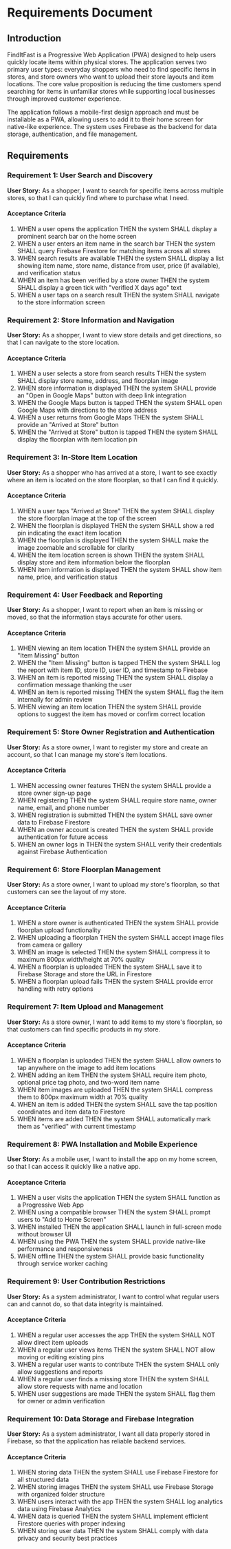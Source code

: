 # Requirements Document

## Introduction

FindItFast is a Progressive Web Application (PWA) designed to help users quickly locate items within physical stores. The application serves two primary user types: everyday shoppers who need to find specific items in stores, and store owners who want to upload their store layouts and item locations. The core value proposition is reducing the time customers spend searching for items in unfamiliar stores while supporting local businesses through improved customer experience.

The application follows a mobile-first design approach and must be installable as a PWA, allowing users to add it to their home screen for native-like experience. The system uses Firebase as the backend for data storage, authentication, and file management.

## Requirements

### Requirement 1: User Search and Discovery

**User Story:** As a shopper, I want to search for specific items across multiple stores, so that I can quickly find where to purchase what I need.

#### Acceptance Criteria

1. WHEN a user opens the application THEN the system SHALL display a prominent search bar on the home screen
2. WHEN a user enters an item name in the search bar THEN the system SHALL query Firebase Firestore for matching items across all stores
3. WHEN search results are available THEN the system SHALL display a list showing item name, store name, distance from user, price (if available), and verification status
4. WHEN an item has been verified by a store owner THEN the system SHALL display a green tick with "verified X days ago" text
5. WHEN a user taps on a search result THEN the system SHALL navigate to the store information screen

### Requirement 2: Store Information and Navigation

**User Story:** As a shopper, I want to view store details and get directions, so that I can navigate to the store location.

#### Acceptance Criteria

1. WHEN a user selects a store from search results THEN the system SHALL display store name, address, and floorplan image
2. WHEN store information is displayed THEN the system SHALL provide an "Open in Google Maps" button with deep link integration
3. WHEN the Google Maps button is tapped THEN the system SHALL open Google Maps with directions to the store address
4. WHEN a user returns from Google Maps THEN the system SHALL provide an "Arrived at Store" button
5. WHEN the "Arrived at Store" button is tapped THEN the system SHALL display the floorplan with item location pin

### Requirement 3: In-Store Item Location

**User Story:** As a shopper who has arrived at a store, I want to see exactly where an item is located on the store floorplan, so that I can find it quickly.

#### Acceptance Criteria

1. WHEN a user taps "Arrived at Store" THEN the system SHALL display the store floorplan image at the top of the screen
2. WHEN the floorplan is displayed THEN the system SHALL show a red pin indicating the exact item location
3. WHEN the floorplan is displayed THEN the system SHALL make the image zoomable and scrollable for clarity
4. WHEN the item location screen is shown THEN the system SHALL display store and item information below the floorplan
5. WHEN item information is displayed THEN the system SHALL show item name, price, and verification status

### Requirement 4: User Feedback and Reporting

**User Story:** As a shopper, I want to report when an item is missing or moved, so that the information stays accurate for other users.

#### Acceptance Criteria

1. WHEN viewing an item location THEN the system SHALL provide an "Item Missing" button
2. WHEN the "Item Missing" button is tapped THEN the system SHALL log the report with item ID, store ID, user ID, and timestamp to Firebase
3. WHEN an item is reported missing THEN the system SHALL display a confirmation message thanking the user
4. WHEN an item is reported missing THEN the system SHALL flag the item internally for admin review
5. WHEN viewing an item location THEN the system SHALL provide options to suggest the item has moved or confirm correct location

### Requirement 5: Store Owner Registration and Authentication

**User Story:** As a store owner, I want to register my store and create an account, so that I can manage my store's item locations.

#### Acceptance Criteria

1. WHEN accessing owner features THEN the system SHALL provide a store owner sign-up page
2. WHEN registering THEN the system SHALL require store name, owner name, email, and phone number
3. WHEN registration is submitted THEN the system SHALL save owner data to Firebase Firestore
4. WHEN an owner account is created THEN the system SHALL provide authentication for future access
5. WHEN an owner logs in THEN the system SHALL verify their credentials against Firebase Authentication

### Requirement 6: Store Floorplan Management

**User Story:** As a store owner, I want to upload my store's floorplan, so that customers can see the layout of my store.

#### Acceptance Criteria

1. WHEN a store owner is authenticated THEN the system SHALL provide floorplan upload functionality
2. WHEN uploading a floorplan THEN the system SHALL accept image files from camera or gallery
3. WHEN an image is selected THEN the system SHALL compress it to maximum 800px width/height at 70% quality
4. WHEN a floorplan is uploaded THEN the system SHALL save it to Firebase Storage and store the URL in Firestore
5. WHEN a floorplan upload fails THEN the system SHALL provide error handling with retry options

### Requirement 7: Item Upload and Management

**User Story:** As a store owner, I want to add items to my store's floorplan, so that customers can find specific products in my store.

#### Acceptance Criteria

1. WHEN a floorplan is uploaded THEN the system SHALL allow owners to tap anywhere on the image to add item locations
2. WHEN adding an item THEN the system SHALL require item photo, optional price tag photo, and two-word item name
3. WHEN item images are uploaded THEN the system SHALL compress them to 800px maximum width at 70% quality
4. WHEN an item is added THEN the system SHALL save the tap position coordinates and item data to Firestore
5. WHEN items are added THEN the system SHALL automatically mark them as "verified" with current timestamp

### Requirement 8: PWA Installation and Mobile Experience

**User Story:** As a mobile user, I want to install the app on my home screen, so that I can access it quickly like a native app.

#### Acceptance Criteria

1. WHEN a user visits the application THEN the system SHALL function as a Progressive Web App
2. WHEN using a compatible browser THEN the system SHALL prompt users to "Add to Home Screen"
3. WHEN installed THEN the application SHALL launch in full-screen mode without browser UI
4. WHEN using the PWA THEN the system SHALL provide native-like performance and responsiveness
5. WHEN offline THEN the system SHALL provide basic functionality through service worker caching

### Requirement 9: User Contribution Restrictions

**User Story:** As a system administrator, I want to control what regular users can and cannot do, so that data integrity is maintained.

#### Acceptance Criteria

1. WHEN a regular user accesses the app THEN the system SHALL NOT allow direct item uploads
2. WHEN a regular user views items THEN the system SHALL NOT allow moving or editing existing pins
3. WHEN a regular user wants to contribute THEN the system SHALL only allow suggestions and reports
4. WHEN a regular user finds a missing store THEN the system SHALL allow store requests with name and location
5. WHEN user suggestions are made THEN the system SHALL flag them for owner or admin verification

### Requirement 10: Data Storage and Firebase Integration

**User Story:** As a system administrator, I want all data properly stored in Firebase, so that the application has reliable backend services.

#### Acceptance Criteria

1. WHEN storing data THEN the system SHALL use Firebase Firestore for all structured data
2. WHEN storing images THEN the system SHALL use Firebase Storage with organized folder structure
3. WHEN users interact with the app THEN the system SHALL log analytics data using Firebase Analytics
4. WHEN data is queried THEN the system SHALL implement efficient Firestore queries with proper indexing
5. WHEN storing user data THEN the system SHALL comply with data privacy and security best practices